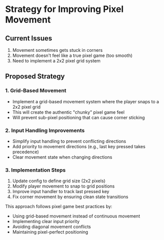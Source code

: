 # Strategy for Improving Pixel Movement

## Current Issues
1. Movement sometimes gets stuck in corners
2. Movement doesn't feel like a true pixel game (too smooth)
3. Need to implement a 2x2 pixel grid system

## Proposed Strategy

### 1. Grid-Based Movement
- Implement a grid-based movement system where the player snaps to a 2x2 pixel grid
- This will create the authentic "chunky" pixel game feel
- Will prevent sub-pixel positioning that can cause corner sticking

### 2. Input Handling Improvements
- Simplify input handling to prevent conflicting directions
- Add priority to movement directions (e.g., last key pressed takes precedence)
- Clear movement state when changing directions

### 3. Implementation Steps
1. Update config to define grid size (2x2 pixels)
2. Modify player movement to snap to grid positions
3. Improve input handler to track last pressed key
4. Fix corner movement by ensuring clean state transitions

This approach follows pixel game best practices by:
- Using grid-based movement instead of continuous movement
- Implementing clear input priority
- Avoiding diagonal movement conflicts
- Maintaining pixel-perfect positioning
